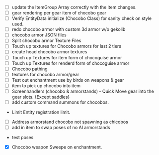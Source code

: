 - [ ] update the ItemGroup Array correctly with the item changes.
- [ ] gear rendering per gear item of chocobo gear
- [ ] Verify EntityData initialize (Chocobo Class) for sanity check on style used.
- [ ] redo chocobo armor with custom 3d armor w/o gekolib
- [ ] chocobo armor JSON files
- [ ] Split chocobo armor Texture Files
- [ ] Touch up textures for Chocobo armors for last 2 tiers
- [ ] create head chocobo armor textures
- [ ] Touch up Textures for item form of chocoguise armor
- [ ] Touch up Textures for renderd form of chocoguise armor
- [ ] Chocobo pathing
- [ ] textures for chocobo armor/gear
- [ ] Test out enchantment use by birds on weapons & gear
- [ ] item to pick up chocobo into item
- [ ] Screenhandlers (chocobo & armorstands) - Quick Move gear into the gear slots. {Except saddles}
- [ ] add custom command summons for chocobos.
- Limit Entity registration limit.
- [ ] Address armorstand chocobo not spawning as chicobos
- [ ] add in item to swap poses of no AI armorstands
- test poses
- [x] Chocobo weapon Sweepe on enchantment.




